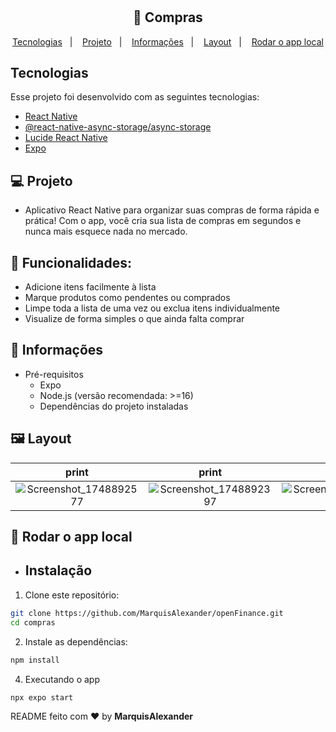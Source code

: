 <h1 align="center"></h1>

<h2 align="center">
  🚀 Compras
</h2>

<p align="center">
  <a href="#tecnologias">Tecnologias</a>&nbsp;&nbsp;&nbsp;|&nbsp;&nbsp;&nbsp;
  <a href="#-projeto">Projeto</a>&nbsp;&nbsp;&nbsp;|&nbsp;&nbsp;&nbsp;
  <a href="#-informações">Informações</a>&nbsp;&nbsp;&nbsp;|&nbsp;&nbsp;&nbsp;
  <a href="#-layout">Layout</a>&nbsp;&nbsp;&nbsp;|&nbsp;&nbsp;&nbsp;
  <a href="#instalação">Rodar o app local</a>
</p>

## Tecnologias

Esse projeto foi desenvolvido com as seguintes tecnologias:

- [React Native](https://facebook.github.io/react-native/)
- [@react-native-async-storage/async-storage](https://docs.expo.dev/versions/latest/sdk/async-storage/)
- [Lucide React Native](https://lucide.dev/guide/packages/lucide-react-native)
- [Expo](https://expo.dev/)

## 💻 Projeto
- Aplicativo React Native para organizar suas compras de forma rápida e prática!
Com o app, você cria sua lista de compras em segundos e nunca mais esquece nada no mercado.

## 📌 Funcionalidades:
- Adicione itens facilmente à lista
- Marque produtos como pendentes ou comprados
- Limpe toda a lista de uma vez ou exclua itens individualmente
- Visualize de forma simples o que ainda falta comprar

## 🤔 Informações

- Pré-requisitos
  - Expo
  - Node.js (versão recomendada: >=16)
  - Dependências do projeto instaladas

## 🖼 Layout

|                                                                                                                                                                                                    print                                                                                                                                                                                                     |                                                                                                                                                                                                    print                                                                                                                                                                                                    |                                                                                                                                                                                                           print                                                                                                                                                                                                           |                                                                                                                                                                                                           print                                                                                                                                                                                                           |                                                                                                                                                                                                            print                                                                                                                                                                                                           |
| :----------------------------------------------------------------------------------------------------------------------------------------------------------------------------------------------------------------------------------------------------------------------------------------------------------------------------------------------------------------------------------------------------------: | :---------------------------------------------------------------------------------------------------------------------------------------------------------------------------------------------------------------------------------------------------------------------------------------------------------------------------------------------------------------------------------------------------------: | :-----------------------------------------------------------------------------------------------------------------------------------------------------------------------------------------------------------------------------------------------------------------------------------------------------------------------------------------------------------------------------------------------------------------------: | :-----------------------------------------------------------------------------------------------------------------------------------------------------------------------------------------------------------------------------------------------------------------------------------------------------------------------------------------------------------------------------------------------------------------------: | :-----------------------------------------------------------------------------------------------------------------------------------------------------------------------------------------------------------------------------------------------------------------------------------------------------------------------------------------------------------------------------------------------------------------------: |
|![Screenshot_1748892577](https://github.com/user-attachments/assets/1aeb92dc-4829-4de7-a8ee-4dd424c5de5b)|![Screenshot_1748892397](https://github.com/user-attachments/assets/a0751460-ed6f-45bf-a0e8-c8081c05e326)|![Screenshot_1748892407](https://github.com/user-attachments/assets/e4756df2-1730-40a3-98c4-93bcc3c3f62d)|![Screenshot_1748892322](https://github.com/user-attachments/assets/5d55d499-5728-478a-8a57-690ceadd5bf7) |![Screenshot_1748900197](https://github.com/user-attachments/assets/d9016a8c-c4f6-44db-beab-873ddfa36032)|


## 🧪 Rodar o app local

- ## Instalação

1. Clone este repositório:

```bash
git clone https://github.com/MarquisAlexander/openFinance.git
cd compras
```

2. Instale as dependências:

```bash
npm install
```

4. Executando o app
```bash
npx expo start
```

README feito com ❤️ by **MarquisAlexander**
